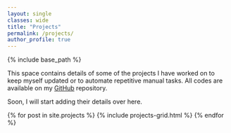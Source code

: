```yaml
---
layout: single
classes: wide
title: "Projects"
permalink: /projects/
author_profile: true
---
```

{% include base_path %}

[//]: # (<script src="https://maxcdn.bootstrapcdn.com/bootstrap/3.4.1/js/bootstrap.min.js"></script>)

[//]: # (<link href="/assets/css/bootstrap.min.css" rel="stylesheet" media="screen">)


<p>
This space contains details of some of the projects I have worked on to keep myself updated or to automate repetitive manual tasks. All codes are available on my <a href="https://github.com/ashishkr568">GitHub</a> repository.
<p>

Soon, I will start adding their details over here.

<style>


</style>
<div class="pgrid">
 {% for post in site.projects %}
  {% include projects-grid.html %}
{% endfor %}
</div>

